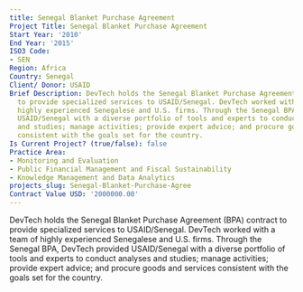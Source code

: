 ```yaml
---
title: Senegal Blanket Purchase Agreement
Project Title: Senegal Blanket Purchase Agreement
Start Year: '2010'
End Year: '2015'
ISO3 Code:
- SEN
Region: Africa
Country: Senegal
Client/ Donor: USAID
Brief Description: DevTech holds the Senegal Blanket Purchase Agreement (BPA) contract
  to provide specialized services to USAID/Senegal. DevTech worked with a team of
  highly experienced Senegalese and U.S. firms. Through the Senegal BPA, DevTech provided
  USAID/Senegal with a diverse portfolio of tools and experts to conduct analyses
  and studies; manage activities; provide expert advice; and procure goods and services
  consistent with the goals set for the country.
Is Current Project? (true/false): false
Practice Area:
- Monitoring and Evaluation
- Public Financial Management and Fiscal Sustainability
- Knowledge Management and Data Analytics
projects_slug: Senegal-Blanket-Purchase-Agree
Contract Value USD: '2000000.00'
---
```


DevTech holds the Senegal Blanket Purchase Agreement (BPA) contract to provide specialized services to USAID/Senegal. DevTech worked with a team of highly experienced Senegalese and U.S. firms. Through the Senegal BPA, DevTech provided USAID/Senegal with a diverse portfolio of tools and experts to conduct analyses and studies; manage activities; provide expert advice; and procure goods and services consistent with the goals set for the country.